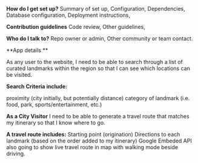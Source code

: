 **How do I get set up?**
Summary of set up,
Configuration,
Dependencies,
Database configuration,
Deployment instructions,

**Contribution guidelines**
Code review,
Other guidelines,

**Who do I talk to?**
Repo owner or admin,
Other community or team contact.

**App details **

As any user to the website, 
I need to be able to search through a list of curated 
landmarks within the region so that I can see which 
locations can be visited.

**Search Criteria include:**

proximity (city initially, but potentially distance)
category of landmark (i.e. food, park, sports/entertainment, etc.)

**As a City Visitor**
I need to be able to generate 
a travel route that matches my itinerary so that I 
know where to go.

**A travel route includes:**
Starting point (origination)
Directions to each landmark (based on the order added to my itinerary)
Google Embeded API also going to show live travel route in map with 
walking mode beside driving.
